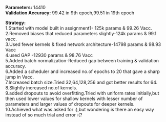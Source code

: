 **Parameters:** 14410  
**Validation Accuracy:** 99.42 in 9th epoch,99.51 in 19th epoch  
  
**Strategy:**  
1.Started with model built in assignment1- 125k params & 99.26 Vacc.  
2.Removed biases that reduced parameters slightly-124k params & 99.1 vacc.  
3.Used fewer kernels & fixed network architecture-14798 params & 98.93 Vacc  
4.used GAP -12930 params & 98.76 Vacc  
5.Added batch normalization-Reduced gap between training & validation accuracy.  
6.Added a scheduler and increased no.of epochs to 20 that gave a sharp jump in Vacc.  
7.Increased batch size.Tried 32,64,128,256 and got better results for 64.  
8.Slightly increased no.of kernels.  
9.added dropouts to avoid overfitting.Tried with uniform rates initially,but then used lower values for shallow kernels with lesser number of parameters and larger values of dropouts for deeper kernels.  
10.Achieved what was asked for :),but wondering is there an easy way instead of so much trial and error :(?
